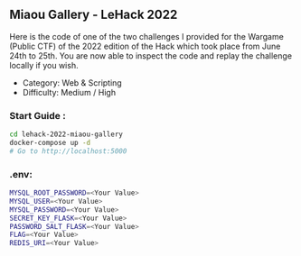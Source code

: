 ## Miaou Gallery - LeHack 2022

Here is the code of one of the two challenges I provided for the Wargame (Public CTF) of the 2022 edition of the Hack which took place from June 24th to 25th.
You are now able to inspect the code and replay the challenge locally if you wish.

- Category: Web & Scripting
- Difficulty: Medium / High

### Start Guide :
```bash
cd lehack-2022-miaou-gallery
docker-compose up -d
# Go to http://localhost:5000
```

### .env:

```bash
MYSQL_ROOT_PASSWORD=<Your Value>
MYSQL_USER=<Your Value>
MYSQL_PASSWORD=<Your Value>
SECRET_KEY_FLASK=<Your Value>
PASSWORD_SALT_FLASK=<Your Value>
FLAG=<Your Value>
REDIS_URI=<Your Value>
```
